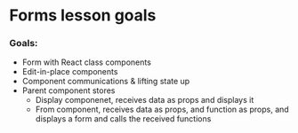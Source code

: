 # Forms lesson goals 

### Goals:
- Form with React class components
- Edit-in-place components
- Component communications & lifting state up
- Parent component stores 
    - Display componenet, receives data as props and displays it
    - From component, receives data as props, and function as props, and displays a form and calls the received functions 
